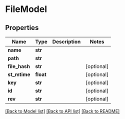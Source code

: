 # FileModel

## Properties
Name | Type | Description | Notes
------------ | ------------- | ------------- | -------------
**name** | **str** |  | 
**path** | **str** |  | 
**file_hash** | **str** |  | [optional] 
**st_mtime** | **float** |  | [optional] 
**key** | **str** |  | [optional] 
**id** | **str** |  | [optional] 
**rev** | **str** |  | [optional] 

[[Back to Model list]](../README.md#documentation-for-models) [[Back to API list]](../README.md#documentation-for-api-endpoints) [[Back to README]](../README.md)

